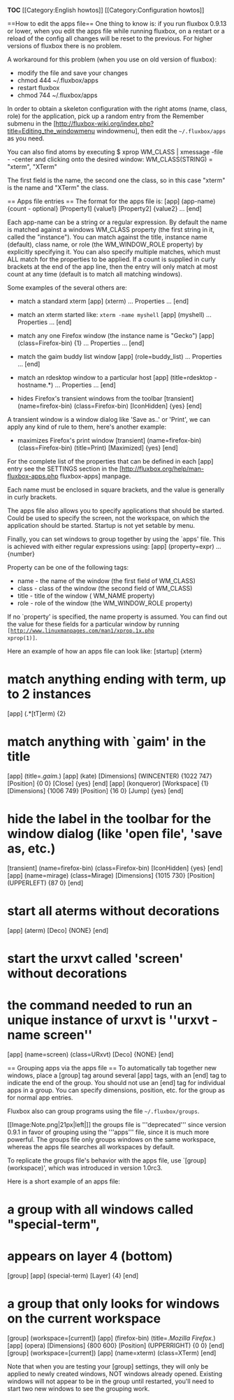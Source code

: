 __TOC__
[[Category:English howtos]]
[[Category:Configuration howtos]]

==How to edit the apps file==
One thing to know is: if you run fluxbox 0.9.13 or lower, when you edit the apps file while running fluxbox, on a restart or a reload of the config all changes will be reset to the previous.  For higher versions of fluxbox there is no problem.

A workaround for this problem (when you use on old version of fluxbox):

* modify the file and save your changes
* chmod 444 ~/.fluxbox/apps
* restart fluxbox
* chmod 744 ~/.fluxbox/apps


In order to obtain a skeleton configuration with the right atoms (name, class, role) for the application, pick up a random entry from the Remember submenu in the [http://fluxbox-wiki.org/index.php?title=Editing_the_windowmenu windowmenu], then edit the <code>~/.fluxbox/apps</code> as you need.

You can also find atoms by executing
   $ xprop WM_CLASS | xmessage -file - -center
and clicking onto the desired window:
 WM_CLASS(STRING) = "xterm", "XTerm"

The first field is the name, the second one the class, so in this case "xterm" is the name and "XTerm" the class.

== Apps file entries ==
The format for the apps file is:
   [app] (app-name) {count - optional}
           [Property1]  {value1}
           [Property2]  {value2}
           ...
   [end]

Each app-name can be a string or a regular expression. By default the name is matched against a windows WM_CLASS property (the first string in it, called the "instance"). You can match against the title, instance name (default), class name, or role (the WM_WINDOW_ROLE property) by explicitly specifying it. You can also specify multiple matches, which must ALL match for the properties to be applied. If a count is supplied in curly brackets at the end of the app line, then the entry will only match at most count at any time (default is to match all matching windows).

Some examples of the several others are:

* match a standard xterm
   [app] (xterm)
       ... Properties ...
   [end]

* match an xterm started like: <code>xterm -name myshell</code>
   [app] (myshell)
       ... Properties ...
   [end]

*  match any one Firefox window (the instance name is "Gecko") 
   [app] (class=Firefox-bin) {1}
       ... Properties ...
   [end]

* match the gaim buddy list window
   [app] (role=buddy_list)
       ... Properties ...
   [end]

* match an rdesktop window to a particular host
   [app] (title=rdesktop - hostname.*)
       ... Properties ...
   [end]

* hides Firefox's transient windows from the toolbar
   [transient] (name=firefox-bin) (class=Firefox-bin)
       [IconHidden]  {yes}
   [end]

A transient window is a window dialog like 'Save as..' or 'Print', we can apply any kind of rule to them, here's another example:

* maximizes Firefox's print window
   [transient] (name=firefox-bin) (class=Firefox-bin) (title=Print)
       [Maximized]	{yes}
   [end]


For the complete list of the properties that can be defined in each [app] entry see the SETTINGS section in the [http://fluxbox.org/help/man-fluxbox-apps.php fluxbox-apps] manpage.

Each name must be enclosed in square brackets, and the value is generally in curly brackets.

The apps file also allows you to specify applications that should be started. Could be used to specify the screen, not the workspace, on which the application should be started. Startup is not yet setable by menu.

Finally, you can set windows to group together by using the `apps' file. This is achieved with either regular expressions using:
   [app] (property=expr) ... {number}

Property can be one of the following tags:
* name - the name of the window (the first field of WM_CLASS)
* class - class of the window (the second field of WM_CLASS) 
* title - title of the window ( WM_NAME property)
* role - role of the window (the WM_WINDOW_ROLE property)

If no `property' is specified, the name property is assumed. You can find out the value for these fields for a particular window by running <code>[http://www.linuxmanpages.com/man1/xprop.1x.php xprop(1)]</code>.

Here an example of how an apps file can look like:
  [startup] {xterm}
# match anything ending with term, up to 2 instances
  [app] (.*[tT]erm) {2}
# match anything with `gaim' in the title
  [app] (title=.*gaim.*)
  [app] (kate)
          [Dimensions]  (WINCENTER) {1022 747}
          [Position]    {0 0}
          [Close]       {yes}
  [end]
  [app] (konqueror)
          [Workspace]   {1}
          [Dimensions]  {1006 749}
          [Position]    {16 0}
          [Jump]        {yes}
  [end]
# hide the label in the toolbar for the window dialog (like 'open file', 'save as, etc.) 
  [transient] (name=firefox-bin) (class=Firefox-bin)
          [IconHidden]  {yes}
  [end]
  [app] (name=mirage) (class=Mirage)
          [Dimensions]  {1015 730}
          [Position]    (UPPERLEFT)     {87 0}
  [end]
# start all aterms without decorations
  [app] (aterm)
          [Deco]        {NONE}
  [end]
# start the urxvt called 'screen' without decorations
# the command needed to run an unique instance of urxvt is ''urxvt -name screen''
  [app] (name=screen) (class=URxvt)
          [Deco]        {NONE}
  [end]

== Grouping apps via the apps file ==
To automatically tab together new windows, place a [group] tag around several [app] tags, with an [end] tag to indicate the end of the group. You should not use an [end] tag for individual apps in a group. You can specify dimensions, position, etc. for the group as for normal app entries.

Fluxbox also can group programs using the file <code>~/.fluxbox/groups</code>.

[[Image:Note.png|21px|left|]] the groups file is '''deprecated''' since version 0.9.1 in favor of grouping using the '''apps''' file, since it is much more powerful. The groups file only groups windows on the same workspace, whereas the apps file searches all workspaces by default.

To replicate the groups file's behavior with the apps file, use `[group] (workspace)', which was introduced in version 1.0rc3.

Here is a short example of an apps file:
# a group with all windows called "special-term",
# appears on layer 4 (bottom)
  [group]
      [app] (special-term)
          [Layer] {4}
  [end]
  
# a group that only looks for windows on the current workspace
  [group] (workspace=[current])
      [app] (firefox-bin) (title=.*Mozilla Firefox.*)
      [app] (opera)
          [Dimensions]    {800 600}
          [Position]      (UPPERRIGHT)      {0 0}
  [end]
  [group]  (workspace=[current])
      [app] (name=xterm) (class=XTerm)
  [end]

Note that when you are testing your [group] settings, they will only be applied to newly created windows, NOT windows already opened.  Existing windows will not appear to be in the group until restarted, you'll need to start two new windows to see the grouping work.